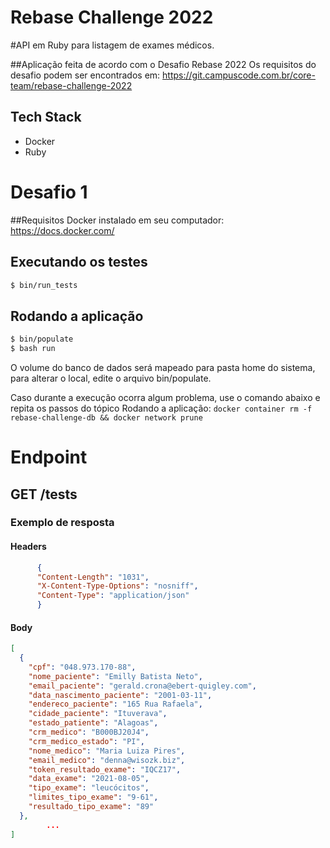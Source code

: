 # Rebase Challenge 2022

#API em Ruby para listagem de exames médicos.

##Aplicação feita de acordo com o Desafio Rebase 2022
Os requisitos do desafio podem ser encontrados em: https://git.campuscode.com.br/core-team/rebase-challenge-2022

## Tech Stack

* Docker
* Ruby
# Desafio 1
##Requisitos
Docker instalado em seu computador: https://docs.docker.com/

## Executando os testes

```bash
$ bin/run_tests
```
## Rodando a aplicação
```bash
$ bin/populate
$ bash run
```
O volume do banco de dados será mapeado para pasta home do sistema, para alterar o local, edite o arquivo bin/populate.

Caso durante a execução ocorra algum problema, use o comando abaixo e repita os passos do tópico Rodando a aplicação: 
``` docker container rm -f rebase-challenge-db && docker network prune ```

# Endpoint
## GET /tests
### Exemplo de resposta
#### Headers

```json
      {
      "Content-Length": "1031",
      "X-Content-Type-Options": "nosniff",
      "Content-Type": "application/json"
      }
```
#### Body
```json
[
  {
    "cpf": "048.973.170-88",
    "nome_paciente": "Emilly Batista Neto",
    "email_paciente": "gerald.crona@ebert-quigley.com",
    "data_nascimento_paciente": "2001-03-11",
    "endereco_paciente": "165 Rua Rafaela",
    "cidade_paciente": "Ituverava",
    "estado_patiente": "Alagoas",
    "crm_medico": "B000BJ20J4",
    "crm_medico_estado": "PI",
    "nome_medico": "Maria Luiza Pires",
    "email_medico": "denna@wisozk.biz",
    "token_resultado_exame": "IQCZ17",
    "data_exame": "2021-08-05",
    "tipo_exame": "leucócitos",
    "limites_tipo_exame": "9-61",
    "resultado_tipo_exame": "89"
  },
        ...
] 
```

